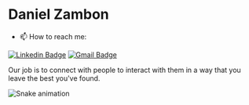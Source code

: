 # Daniel Zambon

- 📫 How to reach me:

[![Linkedin Badge](https://img.shields.io/badge/-Daniel%20Zambon-6633cc?style=flat-square&logo=Linkedin&logoColor=white&link=https://www.linkedin.com/in/daniel-zambon-538712143/)](https://www.linkedin.com/in/daniel-zambon-538712143/)
[![Gmail Badge](https://img.shields.io/badge/-danielfzambon@gmail.com-6633cc?style=flat-square&logo=Gmail&logoColor=white&link=mailto:danielfzambon@gmail.com)](mailto:danielfzambon@gmail.com)

Our job is to connect with people to interact with them in a way that you leave the best you've found.






 ![Snake animation](https://github.com/ellen2121/danielzambon/blob/output/github-contribution-grid-snake.svg)

<!--
**danielzambon/danielzambon** is a ✨ _special_ ✨ repository because its `README.md` (this file) appears on your GitHub profile.

Here are some ideas to get you started:

- 🔭 I’m currently working on ...
- 🌱 I’m currently learning ...
- 👯 I’m looking to collaborate on ...
- 🤔 I’m looking for help with ...
- 💬 Ask me about ...
- 📫 How to reach me: ...
- 😄 Pronouns: ...
- ⚡ Fun fact: ...
-->

